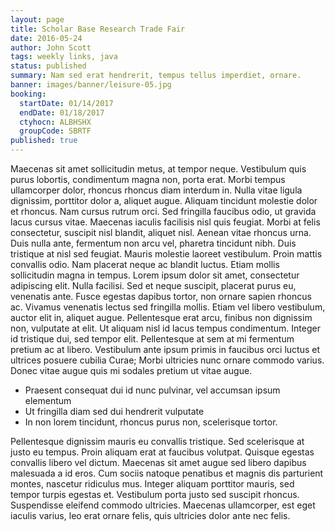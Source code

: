 ```yaml
---
layout: page
title: Scholar Base Research Trade Fair
date: 2016-05-24
author: John Scott
tags: weekly links, java
status: published
summary: Nam sed erat hendrerit, tempus tellus imperdiet, ornare.
banner: images/banner/leisure-05.jpg
booking:
  startDate: 01/14/2017
  endDate: 01/18/2017
  ctyhocn: ALBHSHX
  groupCode: SBRTF
published: true
---
```

Maecenas sit amet sollicitudin metus, at tempor neque. Vestibulum quis purus lobortis, condimentum magna non, porta erat. Morbi tempus ullamcorper dolor, rhoncus rhoncus diam interdum in. Nulla vitae ligula dignissim, porttitor dolor a, aliquet augue. Aliquam tincidunt molestie dolor et rhoncus. Nam cursus rutrum orci. Sed fringilla faucibus odio, ut gravida lacus cursus vitae. Maecenas iaculis facilisis nisl quis feugiat. Morbi at felis consectetur, suscipit nisl blandit, aliquet nisl. Aenean vitae rhoncus urna. Duis nulla ante, fermentum non arcu vel, pharetra tincidunt nibh. Duis tristique at nisl sed feugiat. Mauris molestie laoreet vestibulum. Proin mattis convallis odio. Nam placerat neque ac blandit luctus.
Etiam mollis sollicitudin magna in tempus. Lorem ipsum dolor sit amet, consectetur adipiscing elit. Nulla facilisi. Sed et neque suscipit, placerat purus eu, venenatis ante. Fusce egestas dapibus tortor, non ornare sapien rhoncus ac. Vivamus venenatis lectus sed fringilla mollis. Etiam vel libero vestibulum, auctor elit in, aliquet augue. Pellentesque erat arcu, finibus non dignissim non, vulputate at elit. Ut aliquam nisl id lacus tempus condimentum. Integer id tristique dui, sed tempor elit. Pellentesque at sem at mi fermentum pretium ac at libero. Vestibulum ante ipsum primis in faucibus orci luctus et ultrices posuere cubilia Curae; Morbi ultricies nunc ornare commodo varius. Donec vitae augue quis mi sodales pretium ut vitae augue.

* Praesent consequat dui id nunc pulvinar, vel accumsan ipsum elementum
* Ut fringilla diam sed dui hendrerit vulputate
* In non lorem tincidunt, rhoncus purus non, scelerisque tortor.

Pellentesque dignissim mauris eu convallis tristique. Sed scelerisque at justo eu tempus. Proin aliquam erat at faucibus volutpat. Quisque egestas convallis libero vel dictum. Maecenas sit amet augue sed libero dapibus malesuada a id eros. Cum sociis natoque penatibus et magnis dis parturient montes, nascetur ridiculus mus. Integer aliquam porttitor mauris, sed tempor turpis egestas et. Vestibulum porta justo sed suscipit rhoncus. Suspendisse eleifend commodo ultricies. Maecenas ullamcorper, est eget iaculis varius, leo erat ornare felis, quis ultricies dolor ante nec felis.
